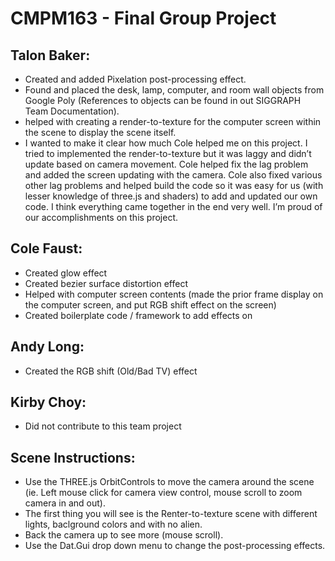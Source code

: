 # CMPM163 - Final Group Project

## Talon Baker:
* Created and added Pixelation post-processing effect.
* Found and placed the desk, lamp, computer, and room wall objects from Google Poly (References to objects can be found in out SIGGRAPH Team Documentation).
* helped with creating a render-to-texture for the computer screen within the scene to display the scene itself.
* I wanted to make it clear how much Cole helped me on this project.
I tried to implemented the render-to-texture but it was laggy and didn’t update based on camera movement. Cole helped fix the lag problem and added the screen updating with the camera.
Cole also fixed various other lag problems and helped build the code so it was easy for us (with lesser knowledge of three.js and shaders) to add and updated our own code.
I think everything came together in the end very well. I’m proud of our accomplishments on this project.

## Cole Faust:
* Created glow effect
* Created bezier surface distortion effect
* Helped with computer screen contents (made the prior frame display on the computer screen, and put RGB shift effect on the screen)
* Created boilerplate code / framework to add effects on

## Andy Long:
* Created the RGB shift (Old/Bad TV) effect

## Kirby Choy:
* Did not contribute to this team project

## Scene Instructions:
* Use the THREE.js OrbitControls to move the camera around the scene (ie. Left mouse click for camera view control, mouse scroll to zoom camera in and out).
* The first thing you will see is the Renter-to-texture scene with different lights, baclground colors and with no alien.
* Back the camera up to see more (mouse scroll).
* Use the Dat.Gui drop down menu to change the post-processing effects.
